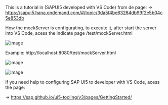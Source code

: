 This is a tutorial in (SAPUI5 developed with VS Code) from de page:
   -> https://sapui5.hana.ondemand.com/#/topic/3da5f4be63264db99f2e5b04c5e853db


How the mockServer is configurating, to execute it,  after start the server into VS Code, acess the indicate page /test/mockServer.html

![image](https://github.com/user-attachments/assets/87180180-1bb9-48e1-91a3-fa589feb7639)

Example: http://localhost:8080/test/mockServer.html

![image](https://github.com/user-attachments/assets/2ad4c104-0906-4068-a26f-cad99cae1002)

![image](https://github.com/user-attachments/assets/24d6b652-a792-462f-82a3-05b92bfa79ed)

If you need help to configuring SAP UI5  to developer with VS Code, acess the page:

   -> https://sap.github.io/ui5-tooling/v3/pages/GettingStarted/

